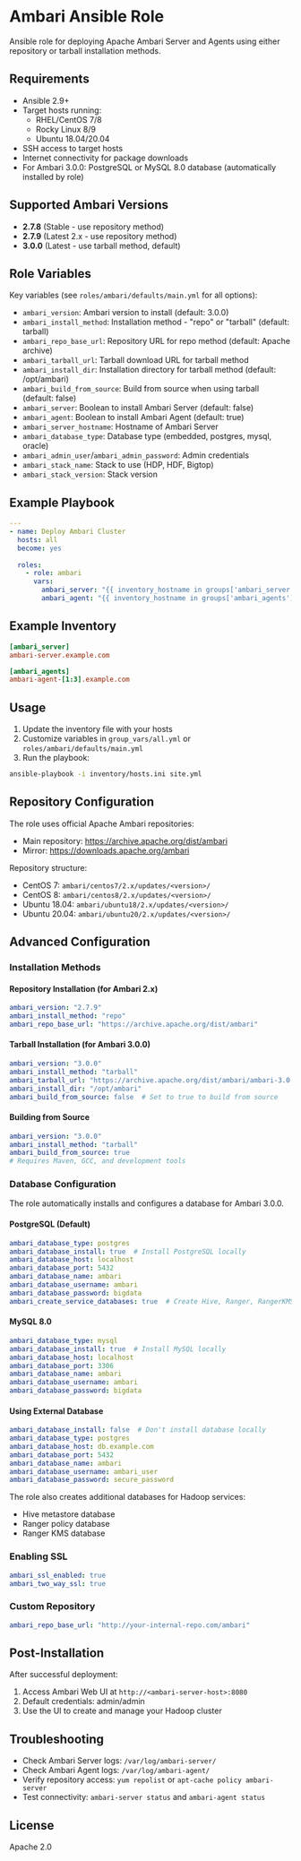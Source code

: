 # Ambari Ansible Role

Ansible role for deploying Apache Ambari Server and Agents using either repository or tarball installation methods.

## Requirements

- Ansible 2.9+
- Target hosts running:
  - RHEL/CentOS 7/8
  - Rocky Linux 8/9
  - Ubuntu 18.04/20.04
- SSH access to target hosts
- Internet connectivity for package downloads
- For Ambari 3.0.0: PostgreSQL or MySQL 8.0 database (automatically installed by role)

## Supported Ambari Versions

- **2.7.8** (Stable - use repository method)
- **2.7.9** (Latest 2.x - use repository method)
- **3.0.0** (Latest - use tarball method, default)

## Role Variables

Key variables (see `roles/ambari/defaults/main.yml` for all options):

- `ambari_version`: Ambari version to install (default: 3.0.0)
- `ambari_install_method`: Installation method - "repo" or "tarball" (default: tarball)
- `ambari_repo_base_url`: Repository URL for repo method (default: Apache archive)
- `ambari_tarball_url`: Tarball download URL for tarball method
- `ambari_install_dir`: Installation directory for tarball method (default: /opt/ambari)
- `ambari_build_from_source`: Build from source when using tarball (default: false)
- `ambari_server`: Boolean to install Ambari Server (default: false)
- `ambari_agent`: Boolean to install Ambari Agent (default: true)
- `ambari_server_hostname`: Hostname of Ambari Server
- `ambari_database_type`: Database type (embedded, postgres, mysql, oracle)
- `ambari_admin_user`/`ambari_admin_password`: Admin credentials
- `ambari_stack_name`: Stack to use (HDP, HDF, Bigtop)
- `ambari_stack_version`: Stack version

## Example Playbook

```yaml
---
- name: Deploy Ambari Cluster
  hosts: all
  become: yes
  
  roles:
    - role: ambari
      vars:
        ambari_server: "{{ inventory_hostname in groups['ambari_server'] }}"
        ambari_agent: "{{ inventory_hostname in groups['ambari_agents'] or inventory_hostname in groups['ambari_server'] }}"
```

## Example Inventory

```ini
[ambari_server]
ambari-server.example.com

[ambari_agents]
ambari-agent-[1:3].example.com
```

## Usage

1. Update the inventory file with your hosts
2. Customize variables in `group_vars/all.yml` or `roles/ambari/defaults/main.yml`
3. Run the playbook:

```bash
ansible-playbook -i inventory/hosts.ini site.yml
```

## Repository Configuration

The role uses official Apache Ambari repositories:
- Main repository: https://archive.apache.org/dist/ambari
- Mirror: https://downloads.apache.org/ambari

Repository structure:
- CentOS 7: `ambari/centos7/2.x/updates/<version>/`
- CentOS 8: `ambari/centos8/2.x/updates/<version>/`
- Ubuntu 18.04: `ambari/ubuntu18/2.x/updates/<version>/`
- Ubuntu 20.04: `ambari/ubuntu20/2.x/updates/<version>/`

## Advanced Configuration

### Installation Methods

#### Repository Installation (for Ambari 2.x)
```yaml
ambari_version: "2.7.9"
ambari_install_method: "repo"
ambari_repo_base_url: "https://archive.apache.org/dist/ambari"
```

#### Tarball Installation (for Ambari 3.0.0)
```yaml
ambari_version: "3.0.0"
ambari_install_method: "tarball"
ambari_tarball_url: "https://archive.apache.org/dist/ambari/ambari-3.0.0/apache-ambari-3.0.0-src.tar.gz"
ambari_install_dir: "/opt/ambari"
ambari_build_from_source: false  # Set to true to build from source
```

#### Building from Source
```yaml
ambari_version: "3.0.0"
ambari_install_method: "tarball"
ambari_build_from_source: true
# Requires Maven, GCC, and development tools
```

### Database Configuration

The role automatically installs and configures a database for Ambari 3.0.0.

#### PostgreSQL (Default)
```yaml
ambari_database_type: postgres
ambari_database_install: true  # Install PostgreSQL locally
ambari_database_host: localhost
ambari_database_port: 5432
ambari_database_name: ambari
ambari_database_username: ambari
ambari_database_password: bigdata
ambari_create_service_databases: true  # Create Hive, Ranger, RangerKMS databases
```

#### MySQL 8.0
```yaml
ambari_database_type: mysql
ambari_database_install: true  # Install MySQL locally
ambari_database_host: localhost
ambari_database_port: 3306
ambari_database_name: ambari
ambari_database_username: ambari
ambari_database_password: bigdata
```

#### Using External Database
```yaml
ambari_database_install: false  # Don't install database locally
ambari_database_type: postgres
ambari_database_host: db.example.com
ambari_database_port: 5432
ambari_database_name: ambari
ambari_database_username: ambari_user
ambari_database_password: secure_password
```

The role also creates additional databases for Hadoop services:
- Hive metastore database
- Ranger policy database
- Ranger KMS database

### Enabling SSL

```yaml
ambari_ssl_enabled: true
ambari_two_way_ssl: true
```

### Custom Repository

```yaml
ambari_repo_base_url: "http://your-internal-repo.com/ambari"
```

## Post-Installation

After successful deployment:
1. Access Ambari Web UI at `http://<ambari-server-host>:8080`
2. Default credentials: admin/admin
3. Use the UI to create and manage your Hadoop cluster

## Troubleshooting

- Check Ambari Server logs: `/var/log/ambari-server/`
- Check Ambari Agent logs: `/var/log/ambari-agent/`
- Verify repository access: `yum repolist` or `apt-cache policy ambari-server`
- Test connectivity: `ambari-server status` and `ambari-agent status`

## License

Apache 2.0